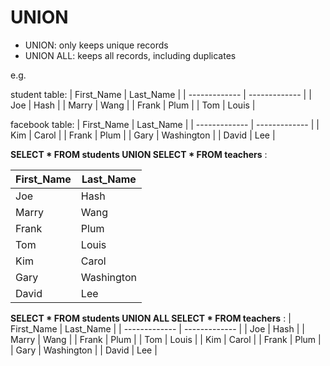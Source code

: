 # UNION
- UNION: only keeps unique records
- UNION ALL: keeps all records, including duplicates

e.g. 

student table:
| First_Name  | Last_Name |
| ------------- | ------------- |
| Joe  | Hash  |
| Marry  | Wang  |
| Frank | Plum  |
| Tom  | Louis  |

facebook table:
| First_Name  | Last_Name |
| ------------- | ------------- |
| Kim | Carol  |
| Frank | Plum  |
| Gary  | Washington  |
| David | Lee |


  **SELECT * FROM students UNION SELECT * FROM teachers** :
 
| First_Name  | Last_Name |
| ------------- | ------------- |
| Joe  | Hash  |
| Marry  | Wang  |
| Frank | Plum  |
| Tom  | Louis  |
| Kim | Carol  |
| Gary  | Washington  |
| David | Lee |


**SELECT * FROM students UNION ALL SELECT * FROM teachers** :
| First_Name  | Last_Name |
| ------------- | ------------- |
| Joe  | Hash  |
| Marry  | Wang  |
| Frank | Plum  |
| Tom  | Louis  |
| Kim | Carol  |
| Frank | Plum  |
| Gary  | Washington  |
| David | Lee |
